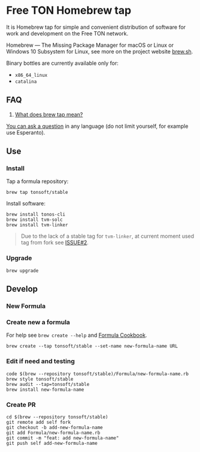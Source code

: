 # Free TON Homebrew tap

It is Homebrew tap for simple and convenient distribution of software for work and development on the Free TON network.

Homebrew — The Missing Package Manager for macOS or Linux or Windows 10 Subsystem for Linux, see more on the project website [brew.sh](https://docs.brew.sh/Installation).

Binary bottles are currently available only for:

- `x86_64_linux`
- `catalina`

## FAQ

1. [What does brew tap mean?](https://docs.brew.sh/Taps)

[You can ask a question](https://github.com/tonsoft/homebrew-stable/issues/new?labels=question&template=question.md) in any language (do not limit yourself, for example use Esperanto).

## Use

### Install

Tap a formula repository:

    brew tap tonsoft/stable

Install software:

    brew install tonos-cli
    brew install tvm-solc
    brew install tvm-linker

> Due to the lack of a stable tag for `tvm-linker`, at current moment used tag from fork see [ISSUE#2](https://github.com/tonsoft/homebrew-stable/issues/2).

### Upgrade

    brew upgrade

## Develop

### New Formula


### Create new a formula

For help see `brew create --help` and [Formula Cookbook](https://docs.brew.sh/Formula-Cookbook).

    brew create --tap tonsoft/stable --set-name new-formula-name URL

### Edit if need and testing

    code $(brew --repository tonsoft/stable)/Formula/new-formula-name.rb
    brew style tonsoft/stable
    brew audit --tap=tonsoft/stable
    brew install new-formula-name

### Create PR 

    cd $(brew --repository tonsoft/stable)
    git remote add self fork
    git checkout -b add-new-formula-name
    git add Formula/new-formula-name.rb
    git commit -m "feat: add new-formula-name"
    git push self add-new-formula-name
